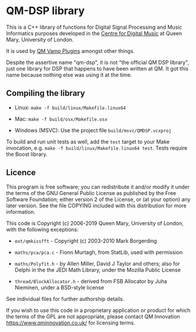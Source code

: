 
QM-DSP library
==============

This is a C++ library of functions for Digital Signal Processing and
Music Informatics purposes developed in the [Centre for Digital
Music](http://c4dm.eecs.qmul.ac.uk) at Queen Mary, University of
London.

It is used by [QM Vamp Plugins](http://isophonics.net/QMVampPlugins)
amongst other things.

Despite the assertive name "qm-dsp", it is not "the official QM DSP
library", just one library for DSP that happens to have been written
at QM. It got this name because nothing else was using it at the time.


Compiling the library
---------------------

 - Linux: `make -f build/linux/Makefile.linux64`

 - Mac: `make -f build/osx/Makefile.osx`

 - Windows (MSVC): Use the project file `build/msvc/QMDSP.vcxproj`

To build and run unit tests as well, add the `test` target to your
Make invocation, e.g. `make -f build/linux/Makefile.linux64
test`. Tests require the Boost library.


Licence
-------

This program is free software; you can redistribute it and/or modify
it under the terms of the GNU General Public License as published by
the Free Software Foundation; either version 2 of the License, or (at
your option) any later version.  See the file COPYING included with
this distribution for more information.

This code is Copyright (c) 2006-2019 Queen Mary, University of London,
with the following exceptions:

 - `ext/qmkissfft` - Copyright (c) 2003-2010 Mark Borgerding

 - `maths/pca/pca.c` - Fionn Murtagh, from StatLib, used with permission

 - `maths/Polyfit.h` - by Allen Miller, David J Taylor and others;
also for Delphi in the the JEDI Math Library, under the Mozilla Public
License

 - `thread/BlockAllocator.h` - derived from FSB Allocator by Juha
Nieminen, under a BSD-style license

See individual files for further authorship details.

If you wish to use this code in a proprietary application or product
for which the terms of the GPL are not appropriate, please contact QM
Innovation https://www.qminnovation.co.uk/ for licensing terms.
